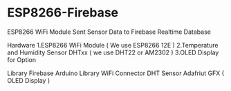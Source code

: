 # ESP8266-Firebase
ESP8266 WiFi Module Sent Sensor Data to Firebase Realtime Database

Hardware
1.ESP8266 WiFi Module ( We use ESP8266 12E )
2.Temperature and Humidity Sensor DHTxx ( we use DHT22 or AM2302 )
3.OLED Display for Option

Library
Firebase Arduino Library
WiFi Connector
DHT Sensor
Adafriut GFX ( OLED Display ) 


